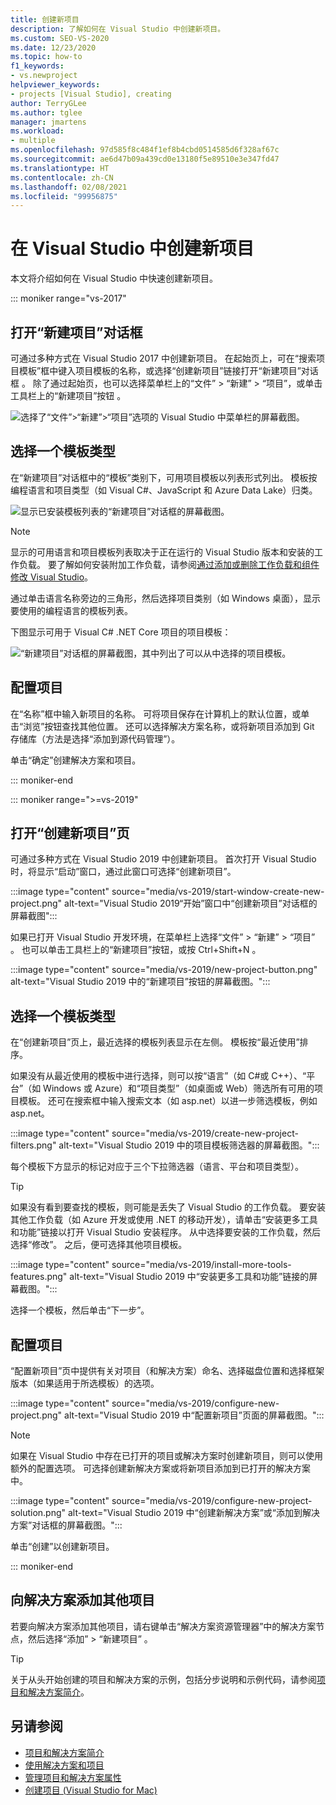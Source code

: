 ```yaml
---
title: 创建新项目
description: 了解如何在 Visual Studio 中创建新项目。
ms.custom: SEO-VS-2020
ms.date: 12/23/2020
ms.topic: how-to
f1_keywords:
- vs.newproject
helpviewer_keywords:
- projects [Visual Studio], creating
author: TerryGLee
ms.author: tglee
manager: jmartens
ms.workload:
- multiple
ms.openlocfilehash: 97d585f8c484f1ef8b4cbd0514585d6f328af67c
ms.sourcegitcommit: ae6d47b09a439cd0e13180f5e89510e3e347fd47
ms.translationtype: HT
ms.contentlocale: zh-CN
ms.lasthandoff: 02/08/2021
ms.locfileid: "99956875"
---
```

# <a name="create-a-new-project-in-visual-studio"></a>在 Visual Studio 中创建新项目

本文将介绍如何在 Visual Studio 中快速创建新项目。

::: moniker range="vs-2017"

## <a name="open-the-new-project-dialog"></a>打开“新建项目”对话框

可通过多种方式在 Visual Studio 2017 中创建新项目。 在起始页上，可在“搜索项目模板”框中键入项目模板的名称，或选择“创建新项目”链接打开“新建项目”对话框  。 除了通过起始页，也可以选择菜单栏上的“文件” > “新建” > “项目”，或单击工具栏上的“新建项目”按钮   。

![选择了“文件”>“新建”>“项目”选项的 Visual Studio 中菜单栏的屏幕截图。](./media/vside-newproject1.png)

## <a name="select-a-template-type"></a>选择一个模板类型

在“新建项目”对话框中的“模板”类别下，可用项目模板以列表形式列出。 模板按编程语言和项目类型（如 Visual C#、JavaScript 和 Azure Data Lake）归类。

![显示已安装模板列表的“新建项目”对话框的屏幕截图。](./media/vside-newproject-templates-list.png)

> [!NOTE]
> 显示的可用语言和项目模板列表取决于正在运行的 Visual Studio 版本和安装的工作负载。 要了解如何安装附加工作负载，请参阅[通过添加或删除工作负载和组件修改 Visual Studio](../install/modify-visual-studio.md)。

通过单击语言名称旁边的三角形，然后选择项目类别（如 Windows 桌面），显示要使用的编程语言的模板列表。

下图显示可用于 Visual C# .NET Core 项目的项目模板：

![“新建项目”对话框的屏幕截图，其中列出了可以从中选择的项目模板。](./media/new-project-dialog-net-core.png)

## <a name="configure-your-project"></a>配置项目

在“名称”框中输入新项目的名称。 可将项目保存在计算机上的默认位置，或单击“浏览”按钮查找其他位置。 还可以选择解决方案名称，或将新项目添加到 Git 存储库（方法是选择“添加到源代码管理”）。

单击“确定”创建解决方案和项目。

::: moniker-end

::: moniker range=">=vs-2019"

## <a name="open-the-create-a-new-project-page"></a>打开“创建新项目”页

可通过多种方式在 Visual Studio 2019 中创建新项目。 首次打开 Visual Studio 时，将显示“启动”窗口，通过此窗口可选择“创建新项目”。

:::image type="content" source="media/vs-2019/start-window-create-new-project.png" alt-text="Visual Studio 2019“开始”窗口中“创建新项目”对话框的屏幕截图":::

如果已打开 Visual Studio 开发环境，在菜单栏上选择“文件” > “新建” > “项目”  。 也可以单击工具栏上的“新建项目”按钮，或按 Ctrl+Shift+N   。

:::image type="content" source="media/vs-2019/new-project-button.png" alt-text="Visual Studio 2019 中的“新建项目”按钮的屏幕截图。":::

## <a name="select-a-template-type"></a>选择一个模板类型

在“创建新项目”页上，最近选择的模板列表显示在左侧。 模板按“最近使用”排序。

如果没有从最近使用的模板中进行选择，则可以按“语言”（如 C#或 C++）、“平台”（如 Windows 或 Azure）和“项目类型”（如桌面或 Web）筛选所有可用的项目模板。 还可在搜索框中输入搜索文本（如 asp.net）以进一步筛选模板，例如 asp.net。

:::image type="content" source="media/vs-2019/create-new-project-filters.png" alt-text="Visual Studio 2019 中的项目模板筛选器的屏幕截图。":::

每个模板下方显示的标记对应于三个下拉筛选器（语言、平台和项目类型）。

> [!TIP]
> 如果没有看到要查找的模板，则可能是丢失了 Visual Studio 的工作负载。 要安装其他工作负载（如 Azure 开发或使用 .NET 的移动开发），请单击“安装更多工具和功能”链接以打开 Visual Studio 安装程序。 从中选择要安装的工作负载，然后选择“修改”。 之后，便可选择其他项目模板。
>
> :::image type="content" source="media/vs-2019/install-more-tools-features.png" alt-text="Visual Studio 2019 中“安装更多工具和功能”链接的屏幕截图。":::

选择一个模板，然后单击“下一步”。

## <a name="configure-your-project"></a>配置项目

“配置新项目”页中提供有关对项目（和解决方案）命名、选择磁盘位置和选择框架版本（如果适用于所选模板）的选项。

:::image type="content" source="media/vs-2019/configure-new-project.png" alt-text="Visual Studio 2019 中“配置新项目”页面的屏幕截图。":::

> [!NOTE]
> 如果在 Visual Studio 中存在已打开的项目或解决方案时创建新项目，则可以使用额外的配置选项。 可选择创建新解决方案或将新项目添加到已打开的解决方案中。
>
> :::image type="content" source="media/vs-2019/configure-new-project-solution.png" alt-text="Visual Studio 2019 中“创建新解决方案”或“添加到解决方案”对话框的屏幕截图。":::

单击“创建”以创建新项目。

::: moniker-end

## <a name="add-additional-projects-to-a-solution"></a>向解决方案添加其他项目

若要向解决方案添加其他项目，请右键单击“解决方案资源管理器”中的解决方案节点，然后选择“添加” > “新建项目”  。

> [!TIP]
> 关于从头开始创建的项目和解决方案的示例，包括分步说明和示例代码，请参阅[项目和解决方案简介](../get-started/tutorial-projects-solutions.md)。

## <a name="see-also"></a>另请参阅

- [项目和解决方案简介](../get-started/tutorial-projects-solutions.md)
- [使用解决方案和项目](creating-solutions-and-projects.md)
- [管理项目和解决方案属性](managing-project-and-solution-properties.md)
- [创建项目 (Visual Studio for Mac)](/visualstudio/mac/create-new-projects)